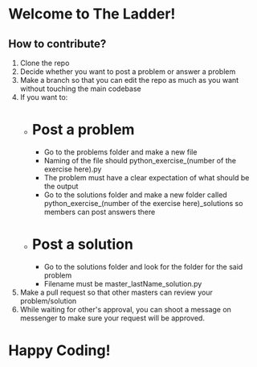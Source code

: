 # Welcome to The Ladder!

## How to contribute?
1. Clone the repo
2. Decide whether you want to post a problem or answer a problem
3. Make a branch so that you can edit the repo as much as you want without touching the main codebase
4. If you want to:
   - # Post a problem
     - Go to the problems folder and make a new file
     - Naming of the file should python_exercise_(number of the exercise here).py
     - The problem must have a clear expectation of what should be the output
     - Go to the solutions folder and make a new folder called python_exercise_(number of the exercise here)_solutions so members can post answers there
   - # Post a solution
     - Go to the solutions folder and look for the folder for the said problem
     - Filename must be master_lastName_solution.py
5. Make a pull request so that other masters can review your problem/solution
6. While waiting for other's approval, you can shoot a message on messenger to make sure your request will be approved.

# Happy Coding!
